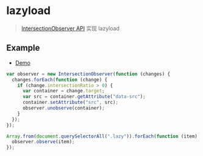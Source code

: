 # lazyload

> [IntersectionObserver API](https://developer.mozilla.org/zh-CN/docs/Web/API/Intersection_Observer_API) 实现 lazyload

## Example

- [Demo](./index.html)

```js
var observer = new IntersectionObserver(function (changes) {
  changes.forEach(function (change) {
    if (change.intersectionRatio > 0) {
      var container = change.target;
      var src = container.getAttribute("data-src");
      container.setAttribute("src", src);
      observer.unobserve(container);
    }
  });
});

Array.from(document.querySelectorAll(".lazy")).forEach(function (item) {
  observer.observe(item);
});
```
